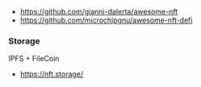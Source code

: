 - https://github.com/gianni-dalerta/awesome-nft
- https://github.com/microchipgnu/awesome-nft-defi
### Storage
IPFS + FileCoin
- https://nft.storage/
